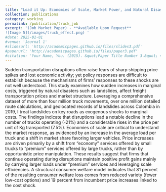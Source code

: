 ```yaml
---
title: "Load it Up: Economies of Scale, Market Power, and Natural Disasters in Ground Freight Transportation"
collection: publications
category: working
permalink: /publication/truck_job
excerpt: '(Job Market Paper) - **Available Upon Request**
![Image 5](/images/truck_effect.png) '
#date: 2025-01-01
#venue: 'Journal 1'
#slidesurl: 'http://academicpages.github.io/files/slides3.pdf'
#paperurl: 'http://academicpages.github.io/files/paper3.pdf'
#citation: 'Your Name, You. (2015). &quot;Paper Title Number 3.&quot; <i>Journal 1</i>. 1(3).'
---
```


Sudden transportation disruptions often raise fears of sharp shipping price spikes and lost economic activity; yet policy responses are difficult to establish because the mechanisms of firms’ responses to these shocks are not well understood. This study examines how sudden increases in marginal costs, triggered by natural disasters such as landslides, affect freight transportation prices and market structure. Leveraging a comprehensive dataset of more than four million truck movements, over one million detailed route calculations, and geolocated records of landslides across Colombia in 2019, I treat landslides on key roads as exogenous shocks to marginal costs. The findings indicate that disruptions lead a notable decline in the number of trucks operating (-21%) and a considerable rises in the price per unit of Kg transported (7.5%). Economies of scale are critical to understand the market response, as evidenced by an increase in the average load per truck and a shift in market share favoring larger vehicles. Price increases are driven primarily by a shift from “economy” services offered by small trucks to “premium” services offered by large trucks, rather than by opportunistic price manipulation. These results suggest that firms that continue operating during disruptions maintain positive profit gains mainly by carrying larger loads under “premium” services and leveraging scale efficiencies. A structural consumer welfare model indicates that 81 percent of the resulting consumer welfare loss comes from reduced variety (fewer low-cost options) and 19 percent from incumbent price increases linked to the cost shock.
